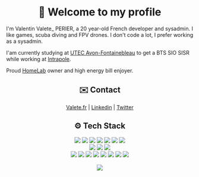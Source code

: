 <h1 align="center">👋 Welcome to my profile </h1>
<p>I'm Valentin Valete_ PERIER, a 20 year-old French developer and sysadmin. I like games, scuba diving and FPV drones. I don't code a lot, I prefer working as a sysadmin.</p>
<p>I'am currently studying at <a href="https://www.utec77.fr/avon-fontainebleau">UTEC Avon-Fontainebleau</a> to get a BTS SIO SISR while working at <a href="https://www.intrapole.fr/">Intrapole</a>.</p>
<p>Proud <a href="https://imgur.com/a/qTbLJwM">HomeLab</a> owner and high energy bill enjoyer.</p>
<div align="center">
  <h2>✉️ Contact</h2>
  <a href="https://valete.fr">Valete.fr</a> | 
  <a href="https://www.linkedin.com/in/valentin-perier-picard-305186236/">Linkedin</a> | 
  <a href="https://twitter.com/ValentinPerier_">Twitter</a>
</div>
<div align="center">
  <h2>⚙️ Tech Stack</h2>
  <div>
    <img src="https://img.shields.io/badge/javascript-%23323330.svg?style=for-the-badge&logo=javascript&logoColor=%23F7DF1E">
    <img src="https://img.shields.io/badge/typescript-%23007ACC.svg?style=for-the-badge&logo=typescript&logoColor=white">
    <img src="https://img.shields.io/badge/php-%23777BB4.svg?style=for-the-badge&logo=php&logoColor=white">
    <img src="https://img.shields.io/badge/java-%23ED8B00.svg?style=for-the-badge&logo=openjdk&logoColor=white">
    <img src="https://img.shields.io/badge/html5-%23E34F26.svg?style=for-the-badge&logo=html5&logoColor=white">
    <img src="https://img.shields.io/badge/css3-%231572B6.svg?style=for-the-badge&logo=css3&logoColor=white">
    <img src="https://img.shields.io/badge/PowerShell-%235391FE.svg?style=for-the-badge&logo=powershell&logoColor=white">
    <br>
    <img src="https://img.shields.io/badge/node.js-6DA55F?style=for-the-badge&logo=node.js&logoColor=white">
    <img src="https://img.shields.io/badge/NPM-%23CB3837.svg?style=for-the-badge&logo=npm&logoColor=white">
    <img src="https://img.shields.io/badge/svelte-%23f1413d.svg?style=for-the-badge&logo=svelte&logoColor=white">
    <br>
    <img src="https://img.shields.io/badge/mysql-%2300f.svg?style=for-the-badge&logo=mysql&logoColor=white">
    <img src="https://img.shields.io/badge/postgres-%23316192.svg?style=for-the-badge&logo=postgresql&logoColor=white">
    <img src="https://img.shields.io/badge/cisco-%23049fd9.svg?style=for-the-badge&logo=cisco&logoColor=black">
    <img src="https://img.shields.io/badge/Debian-D70A53?style=for-the-badge&logo=debian&logoColor=white">
    <img src="https://img.shields.io/badge/Fedora-294172?style=for-the-badge&logo=fedora&logoColor=white">
    <img src="https://img.shields.io/badge/apache-%23D42029.svg?style=for-the-badge&logo=apache&logoColor=white">
    <img src="https://img.shields.io/badge/nginx-%23009639.svg?style=for-the-badge&logo=nginx&logoColor=white">
    <img src="https://img.shields.io/badge/git-%23F05033.svg?style=for-the-badge&logo=git&logoColor=white">
  </div>
  <br>
  <img src="https://github-readme-stats.vercel.app/api/top-langs/?username=ValeteDJ91&langs_count=8">
</div>
